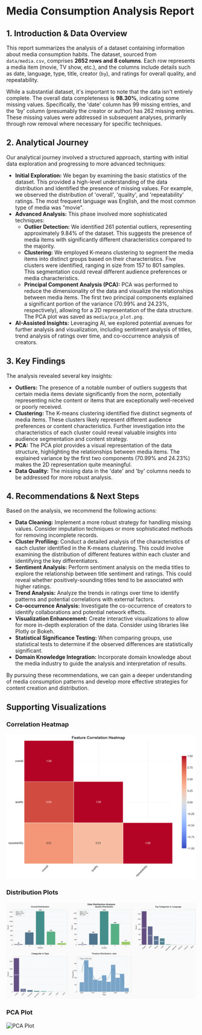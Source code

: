 # Media Consumption Analysis Report

## 1. Introduction & Data Overview

This report summarizes the analysis of a dataset containing information about media consumption habits. The dataset, sourced from `data/media.csv`, comprises **2652 rows and 8 columns**. Each row represents a media item (movie, TV show, etc.), and the columns include details such as date, language, type, title, creator (`by`), and ratings for overall quality, and repeatability.

While a substantial dataset, it's important to note that the data isn't entirely complete. The overall data completeness is **98.30%**, indicating some missing values. Specifically, the 'date' column has 99 missing entries, and the 'by' column (presumably the creator or author) has 262 missing entries. These missing values were addressed in subsequent analyses, primarily through row removal where necessary for specific techniques.

## 2. Analytical Journey

Our analytical journey involved a structured approach, starting with initial data exploration and progressing to more advanced techniques:

*   **Initial Exploration:** We began by examining the basic statistics of the dataset. This provided a high-level understanding of the data distribution and identified the presence of missing values. For example, we observed the distribution of 'overall', 'quality', and 'repeatability' ratings. The most frequent language was English, and the most common type of media was "movie".
*   **Advanced Analysis:** This phase involved more sophisticated techniques:
    *   **Outlier Detection:** We identified 261 potential outliers, representing approximately 9.84% of the dataset. This suggests the presence of media items with significantly different characteristics compared to the majority.
    *   **Clustering:** We employed K-means clustering to segment the media items into distinct groups based on their characteristics. Five clusters were identified, ranging in size from 157 to 801 samples. This segmentation could reveal different audience preferences or media characteristics.
    *   **Principal Component Analysis (PCA):** PCA was performed to reduce the dimensionality of the data and visualize the relationships between media items. The first two principal components explained a significant portion of the variance (70.99% and 24.23%, respectively), allowing for a 2D representation of the data structure. The PCA plot was saved as `media/pca_plot.png`.
*   **AI-Assisted Insights:** Leveraging AI, we explored potential avenues for further analysis and visualization, including sentiment analysis of titles, trend analysis of ratings over time, and co-occurrence analysis of creators.

## 3. Key Findings

The analysis revealed several key insights:

*   **Outliers:** The presence of a notable number of outliers suggests that certain media items deviate significantly from the norm, potentially representing niche content or items that are exceptionally well-received or poorly received.
*   **Clustering:** The K-means clustering identified five distinct segments of media items. These clusters likely represent different audience preferences or content characteristics. Further investigation into the characteristics of each cluster could reveal valuable insights into audience segmentation and content strategy.
*   **PCA:** The PCA plot provides a visual representation of the data structure, highlighting the relationships between media items. The explained variance by the first two components (70.99% and 24.23%) makes the 2D representation quite meaningful.
*   **Data Quality:** The missing data in the 'date' and 'by' columns needs to be addressed for more robust analysis.

## 4. Recommendations & Next Steps

Based on the analysis, we recommend the following actions:

*   **Data Cleaning:** Implement a more robust strategy for handling missing values. Consider imputation techniques or more sophisticated methods for removing incomplete records.
*   **Cluster Profiling:** Conduct a detailed analysis of the characteristics of each cluster identified in the K-means clustering. This could involve examining the distribution of different features within each cluster and identifying the key differentiators.
*   **Sentiment Analysis:** Perform sentiment analysis on the media titles to explore the relationship between title sentiment and ratings. This could reveal whether positively-sounding titles tend to be associated with higher ratings.
*   **Trend Analysis:** Analyze the trends in ratings over time to identify patterns and potential correlations with external factors.
*   **Co-occurrence Analysis:** Investigate the co-occurrence of creators to identify collaborations and potential network effects.
*   **Visualization Enhancement:** Create interactive visualizations to allow for more in-depth exploration of the data. Consider using libraries like Plotly or Bokeh.
*   **Statistical Significance Testing:** When comparing groups, use statistical tests to determine if the observed differences are statistically significant.
*   **Domain Knowledge Integration:** Incorporate domain knowledge about the media industry to guide the analysis and interpretation of results.

By pursuing these recommendations, we can gain a deeper understanding of media consumption patterns and develop more effective strategies for content creation and distribution.

## Supporting Visualizations

### Correlation Heatmap
![Correlation Heatmap](correlation_heatmap.png)

### Distribution Plots
![Distribution Plots](distribution_plots.png)

### PCA Plot
![PCA Plot](pca_plot.png)

